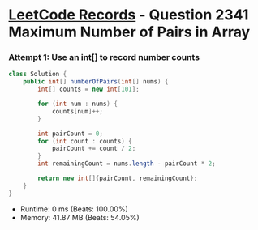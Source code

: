 # [LeetCode Records](../../README.md) - Question 2341 Maximum Number of Pairs in Array

### Attempt 1: Use an int[] to record number counts
```java
class Solution {
    public int[] numberOfPairs(int[] nums) {
        int[] counts = new int[101];

        for (int num : nums) {
            counts[num]++;
        }

        int pairCount = 0;
        for (int count : counts) {
            pairCount += count / 2;
        }
        int remainingCount = nums.length - pairCount * 2;

        return new int[]{pairCount, remainingCount};
    }
}
```
- Runtime: 0 ms (Beats: 100.00%)
- Memory: 41.87 MB (Beats: 54.05%)

<br>
